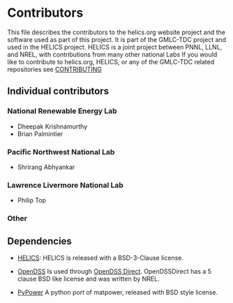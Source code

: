 # Contributors

This file describes the contributors to the helics.org website project and the software used as part of this project.
It is part of the GMLC-TDC project and used in the HELICS project.
HELICS is a joint project between PNNL, LLNL, and NREL, with contributions from many other national Labs
If you would like to contribute to helics.org, HELICS, or any of the GMLC-TDC related repositories see [CONTRIBUTING](CONTRIBUTING.md)

## Individual contributors

### National Renewable Energy Lab

-   Dheepak Krishnamurthy
-   Brian Palmintier

### Pacific Northwest National Lab
-   Shrirang Abhyankar

### Lawrence Livermore National Lab

-   Philip Top

### Other

## Dependencies

-   [HELICS](https://github.com/GMLC-TDC/HELICS): HELICS is released with a BSD-3-Clause license.

-   [OpenDSS](https://smartgrid.epri.com/SimulationTool.aspx)  Is used through [OpenDSS Direct](https://github.com/dss-extensions/OpenDSSDirect.py).  OpenDSSDirect has a 5 clause BSD like license and was written by NREL.  

-   [PyPower](https://github.com/rwl/PYPOWER) A python port of matpower,  released with BSD style license.  
